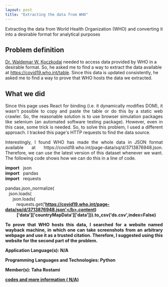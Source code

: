 ```yaml
---
layout: post
title: "Extracting the data from WHO"
---
```


<p align="justify"> 
Extracting the data from World Health Organization (WHO) and converting it into a desirable format for analytical purposes
</p>

## Problem definition
[Dr. Waldemar W. Koczkodaj](https://scholar.google.com/citations?hl=en&user=N3hztTAAAAAJ&view_op=list_works&sortby=pubdate) needed to access data provided by WHO in a desirable format. So, he asked me to find a way to extract the data available at https://covid19.who.int/table. Since this data is updated consistently, he asked me to find a way to prove that WHO hosts the data we extracted.

## What we did

<p align="justify"> 
Since this page uses React for binding (i.e. it dynamically modifies DOM), it wasn't possible to copy and paste the table or do this by a static web crawler. So, the reasonable solution is to use browser simulation packages like selenium (an automated software testing package). However, even in this case, some trick is needed. So, to solve this problem, I used a different approach. I tracked this page's HTTP requests to find the data source.  
</p>

<p align="justify"> 
Interestingly, I found WHO has made the whole data in JSON format available at https://covid19.who.int/page-data/sq/d/3713876948.json. Therefore, we can use the latest version of this dataset whenever we want. The following code shows how we can do this in a line of code.
</p>

<div class="w3-code notranslate">
<b>import</b>&nbsp;&nbsp;  json<br>
<b>import</b>&nbsp;&nbsp; pandas<br>
<b>import</b>&nbsp;&nbsp; requests<br>

pandas.json_normalize(<br>
   &nbsp;&nbsp;&nbsp;json.loads(<br>
     &nbsp;&nbsp;&nbsp;&nbsp;&nbsp;&nbsp;json.loads(<br>
       &nbsp;&nbsp;&nbsp;&nbsp;&nbsp;&nbsp;&nbsp;&nbsp;&nbsp;requests.get(<b>'https://covid19.who.int/page-data/sq/d/3713876948.json'</b>.content)<br>
   &nbsp;&nbsp;&nbsp;&nbsp;&nbsp;&nbsp;&nbsp;&nbsp;&nbsp;&nbsp;&nbsp;[<b>'data'</b>][<b>'countryMapData'</b>][<b>'data'</b>])).to_csv(<b>'ds.csv'</b>,index=False)<br>
</div>



<p align="justify"> 
To prove that WHO hosts this data, I searched for a website named wayback machine, in which one can take screenshots from an arbitrary webpage and use it as a trusted citation. Therefore, I suggested using this website for the second part of the problem.
</p>

**Application Language(s):** N/A

**Programming Languages and Technologies:** Python

**Member(s):** Taha Rostami

**[codes and more information ( N/A)](#)**
